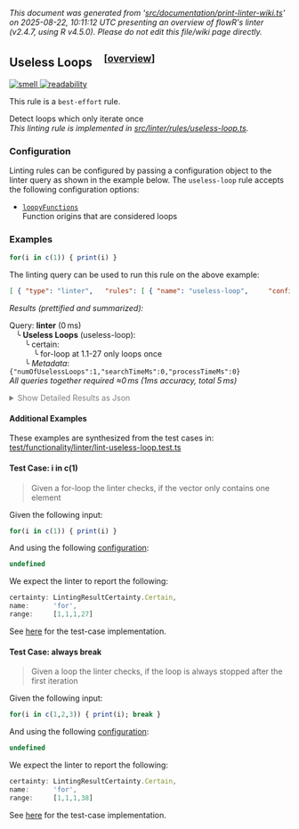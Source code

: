 _This document was generated from '[src/documentation/print-linter-wiki.ts](https://github.com/flowr-analysis/flowr/tree/main//src/documentation/print-linter-wiki.ts)' on 2025-08-22, 10:11:12 UTC presenting an overview of flowR's linter (v2.4.7, using R v4.5.0). Please do not edit this file/wiki page directly._
<h2 id="useless-loop">Useless Loops&emsp;<sup>[<a href="https://github.com/flowr-analysis/flowr/wiki/Linter">overview</a>]</sup></h2>

<span title="This rule is used to detect issues that do not directly affect the semantics of the code, but are still considered bad practice."><a href='#smell'>![smell](https://img.shields.io/badge/smell-yellow) </a></span> <span title="This rule is used to detect issues that are related to the readability of the code. For example, complex expressions, long lines, or inconsistent formatting."><a href='#readability'>![readability](https://img.shields.io/badge/readability-teal) </a></span>


This rule is a `best-effort` rule.
 
Detect loops which only iterate once\
_This linting rule is implemented in <a href="https://github.com/flowr-analysis/flowr/tree/main//src/linter/rules/useless-loop.ts#L27">src/linter/rules/useless-loop.ts</a>._


### Configuration

Linting rules can be configured by passing a configuration object to the linter query as shown in the example below.
The `useless-loop` rule accepts the following configuration options:

- <a href="https://github.com/flowr-analysis/flowr/tree/main//src/linter/rules/useless-loop.ts#L20"><code><span title="Function origins that are considered loops">loopyFunctions</span></code></a>\
Function origins that are considered loops

### Examples


```r
for(i in c(1)) { print(i) }
```


The linting query can be used to run this rule on the above example:




```json
[ { "type": "linter",   "rules": [ { "name": "useless-loop",     "config": {} } ] } ]
```






_Results (prettified and summarized):_

Query: **linter** (0 ms)\
&nbsp;&nbsp;&nbsp;╰ **Useless Loops** (useless-loop):\
&nbsp;&nbsp;&nbsp;&nbsp;&nbsp;&nbsp;&nbsp;╰ certain:\
&nbsp;&nbsp;&nbsp;&nbsp;&nbsp;&nbsp;&nbsp;&nbsp;&nbsp;&nbsp;&nbsp;╰ for-loop at 1.1-27 only loops once\
&nbsp;&nbsp;&nbsp;&nbsp;&nbsp;&nbsp;&nbsp;╰ _Metadata_: <code>{"numOfUselessLoops":1,"searchTimeMs":0,"processTimeMs":0}</code>\
_All queries together required ≈0 ms (1ms accuracy, total 5 ms)_

<details> <summary style="color:gray">Show Detailed Results as Json</summary>

The analysis required _5.4 ms_ (including parsing and normalization and the query) within the generation environment.	

In general, the JSON contains the Ids of the nodes in question as they are present in the normalized AST or the dataflow graph of flowR.
Please consult the [Interface](https://github.com/flowr-analysis/flowr/wiki/Interface) wiki page for more information on how to get those.




```json
{
  "linter": {
    "results": {
      "useless-loop": {
        "results": [
          {
            "certainty": "certain",
            "name": "for",
            "range": [
              1,
              1,
              1,
              27
            ]
          }
        ],
        ".meta": {
          "numOfUselessLoops": 1,
          "searchTimeMs": 0,
          "processTimeMs": 0
        }
      }
    },
    ".meta": {
      "timing": 0
    }
  },
  ".meta": {
    "timing": 0
  }
}
```



</details>







	

#### Additional Examples
	
These examples are synthesized from the test cases in: [test/functionality/linter/lint-useless-loop.test.ts](https://github.com/flowr-analysis/flowr/tree/main//test/functionality/linter/lint-useless-loop.test.ts)


<h4 id="Test_Case:_i_in_c_1_">Test Case: i in c(1)</h4>

> Given a for-loop the linter checks, if the vector only contains one element

Given the following input:

```r
for(i in c(1)) { print(i) }
```


And using the following [configuration](#configuration): 
```ts
undefined
```


We expect the linter to report the following:

```ts
certainty: LintingResultCertainty.Certain,
name:      'for',
range:     [1,1,1,27]
```


See [here](https://github.com/flowr-analysis/flowr/tree/main//test/functionality/linter/lint-useless-loop.test.ts#L9) for the test-case implementation.
		
<h4 id="Test_Case:_always_break">Test Case: always break</h4>

> Given a loop the linter checks, if the loop is always stopped after the first iteration

Given the following input:

```r
for(i in c(1,2,3)) { print(i); break }
```


And using the following [configuration](#configuration): 
```ts
undefined
```


We expect the linter to report the following:

```ts
certainty: LintingResultCertainty.Certain,
name:      'for',
range:     [1,1,1,38]
```


See [here](https://github.com/flowr-analysis/flowr/tree/main//test/functionality/linter/lint-useless-loop.test.ts#L16) for the test-case implementation.